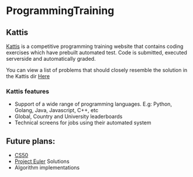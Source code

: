 # ProgrammingTraining

## Kattis
[Kattis](https://www.katis.com) is a competitive programming training website that contains coding exercises which have prebuilt automated test.
Code is submitted, executed serverside and automatically graded.

You can view a list of problems that should closely resemble the solution in the Kattis dir [Here](https://open.kattis.com/problems?order=problem_difficulty)

### Kattis features
* Support of a wide range of programming languages. E.g: Python, Golang, Java, Javascript, C++, etc
* Global, Country and University leaderboards
* Technical screens for jobs using their automated system

## Future plans:
* [CS50](https://cs50.harvard.edu/)
* [Project Euler](https://projecteuler.net/) Solutions
* Algorithm implementations
